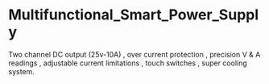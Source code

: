 # Multifunctional_Smart_Power_Supply
Two channel DC output (25v-10A) , over current protection , precision V &amp; A readings , adjustable current limitations , touch switches , super cooling system. 
